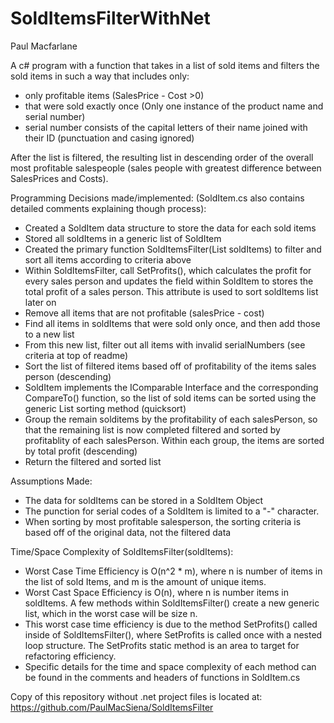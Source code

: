 # SoldItemsFilterWithNet
Paul Macfarlane  
  
A c# program with a function that takes in a list of sold items and filters the sold items in such a way that includes only:  
* only profitable items (SalesPrice - Cost >0)  
* that were sold exactly once (Only one instance of the product name and serial number)  
* serial number consists of the capital letters of their name joined with their ID (punctuation and casing ignored)  
  
After the list is filtered, the resulting list in descending order of the overall most profitable salespeople (sales people with greatest difference between SalesPrices and Costs).  
  
Programming Decisions made/implemented: (SoldItem.cs also contains detailed comments explaining though process):  
* Created a SoldItem data structure to store the data for each sold items  
* Stored all soldItems in a generic list of SoldItem  
* Created the primary function SoldItemsFilter(List soldItems) to filter and sort all items according to criteria above  
* Within SoldItemsFilter, call SetProfits(), which calculates the profit for every sales person and updates the field within SoldItem to stores the total profit of a sales person. This attribute is used to sort soldItems list later on  
* Remove all items that are not profitable (salesPrice - cost)  
* Find all items in soldItems that were sold only once, and then add those to a new list  
* From this new list, filter out all items with invalid serialNumbers (see criteria at top of readme)  
* Sort the list of filtered items based off of profitability of the items sales person (descending)  
* SoldItem implements the IComparable Interface and the corresponding CompareTo() function, so the list of sold items can be sorted using the generic List sorting method (quicksort)  
* Group the remain solditems by the profitability of each salesPerson, so that the remaining list is now completed filtered and sorted by profitablity of each salesPerson. Within each group, the items are sorted by total profit (descending)  
* Return the filtered and sorted list  
  
Assumptions Made:  
* The data for soldItems can be stored in a SoldItem Object  
* The punction for serial codes of a SoldItem is limited to a "-" character.  
* When sorting by most profitable salesperson, the sorting criteria is based off of the original data, not the filtered data  
  
Time/Space Complexity of SoldItemsFilter(soldItems):  
* Worst Case Time Efficiency is O(n^2 * m), where n is number of items in the list of sold Items, and m is the amount of unique items.
* Worst Cast Space Efficiency is O(n), where n is number items in soldItems. A few methods within SoldItemsFilter() create a new generic list, which in the worst case will be size n.  
* This worst case time efficiency is due to the method SetProfits() called inside of SoldItemsFilter(), where SetProfits is called once with a nested loop structure. The SetProfits static method is an area to target for refactoring efficiency.  
* Specific details for the time and space complexity of each method can be found in the comments and headers of functions in SoldItem.cs  
  
Copy of this repository without .net project files is located at: https://github.com/PaulMacSiena/SoldItemsFilter
